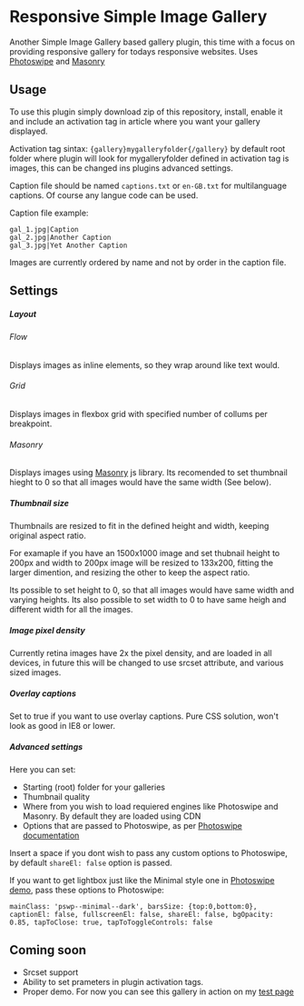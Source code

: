 # Responsive Simple Image Gallery
Another Simple Image Gallery based gallery plugin, this time with a focus on providing responsive gallery for todays responsive websites.
Uses [Photoswipe](http://photoswipe.com/) and [Masonry](http://masonry.desandro.com/)

## Usage
To use this plugin simply download zip of this repository, install, enable it and include an activation tag in article where you want your gallery displayed.

Activation tag sintax:
`{gallery}mygalleryfolder{/gallery}`
by default root folder where plugin will look for mygalleryfolder defined in activation tag is images, this can be changed ins plugins advanced settings.

Caption file should be named `captions.txt` or `en-GB.txt` for multilanguage captions. Of course any langue code can be used.

Caption file example:
```
gal_1.jpg|Caption
gal_2.jpg|Another Caption
gal_3.jpg|Yet Another Caption
```
Images are currently ordered by name and not by order in the caption file.

## Settings
##### Layout
###### Flow
Displays images as inline elements, so they wrap around like text would.

###### Grid
Displays images in flexbox grid with specified number of collums per breakpoint.

###### Masonry
Displays images using [Masonry](http://masonry.desandro.com/) js library. Its recomended to set thumbnail hieght to 0 so that all images would have the same width (See below).

##### Thumbnail size
Thumbnails are resized to fit in the defined height and width, keeping original aspect ratio.

For examaple if you have an 1500x1000 image and set thubnail height to 200px and width to 200px image will be resized to 133x200, fitting the larger dimention, and resizing the other to keep the aspect ratio.

Its possible to set height to 0, so that all images would have same width and varying heights. Its also possible to set width to 0 to have same heigh and different width for all the images.

##### Image pixel density
Currently retina images have 2x the pixel density, and are loaded in all devices, in future this will be changed to use srcset attribute, and various sized images.

##### Overlay captions
Set to true if you want to use overlay captions. Pure CSS solution, won't look as good in IE8 or lower. 

##### Advanced settings
Here you can set:
* Starting (root) folder for your galleries
* Thumbnail quality
* Where from you wish to load requiered engines like Photoswipe and Masonry. By default they are loaded using CDN
* Options that are passed to Photoswipe, as per [Photoswipe documentation](http://photoswipe.com/documentation/options.html) 

Insert a space if you dont wish to pass any custom options to Photoswipe, by default `shareEl: false` option is passed.

If you want to get lightbox just like the Minimal style one in [Photoswipe demo](http://photoswipe.com/), pass these options to Photoswipe: 

`mainClass: 'pswp--minimal--dark', barsSize: {top:0,bottom:0}, captionEl: false, fullscreenEl: false, shareEl: false, bgOpacity: 0.85, tapToClose: true, tapToToggleControls: false`

## Coming soon
* Srcset support
* Ability to set prameters in plugin activation tags.
* Proper demo. For now you can see this gallery in action on my [test page](https://test.martinkus.eu/)
